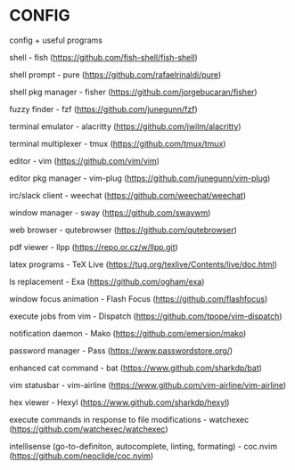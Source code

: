 CONFIG
=

config + useful programs

shell - fish (https://github.com/fish-shell/fish-shell)

shell prompt - pure (https://github.com/rafaelrinaldi/pure)

shell pkg manager - fisher (https://github.com/jorgebucaran/fisher)

fuzzy finder - fzf (https://github.com/junegunn/fzf)

terminal emulator - alacritty (https://github.com/jwilm/alacritty)

terminal multiplexer - tmux (https://github.com/tmux/tmux)

editor - vim (https://github.com/vim/vim)

editor pkg manager - vim-plug (https://github.com/junegunn/vim-plug)

irc/slack client - weechat (https://github.com/weechat/weechat)

window manager - sway (https://github.com/swaywm) 

web browser - qutebrowser (https://github.com/qutebrowser)

pdf viewer - llpp (https://repo.or.cz/w/llpp.git)

latex programs - TeX Live (https://tug.org/texlive/Contents/live/doc.html)

ls replacement - Exa (https://github.com/ogham/exa)

window focus animation - Flash Focus (https://github.com/flashfocus)

execute jobs from vim - Dispatch (https://github.com/tpope/vim-dispatch)

notification daemon - Mako (https://github.com/emersion/mako)

password manager - Pass (https://www.passwordstore.org/)

enhanced cat command - bat (https://www.github.com/sharkdp/bat)

vim statusbar - vim-airline (https://www.github.com/vim-airline/vim-airline)

hex viewer - Hexyl (https://www.github.com/sharkdp/hexyl)

execute commands in response to file modifications - watchexec (https://github.com/watchexec/watchexec)

intellisense (go-to-definiton, autocomplete, linting, formating) - coc.nvim (https://github.com/neoclide/coc.nvim)
